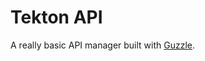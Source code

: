 Tekton API
==========

A really basic API manager built with [Guzzle](https://packagist.org/packages/guzzlehttp/guzzle).
